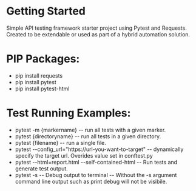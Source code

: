 # Getting Started
Simple API testing framework starter project using Pytest and Requests. Created to be extendable or used as part of a hybrid automation solution.

# PIP Packages:
- pip install requests
- pip install pytest
- pip install pytest-html

# Test Running Examples:
- pytest -m {markername} -- run all tests with a given marker.
- pytest {directoryname} -- run all tests in a given directory.
- pytest {filename} -- run a single file.
- pytest --config_url="https://url-you-want-to-target" -- dynamically specify the target url. Overides value set in conftest.py
- pytest --html=report.html --self-contained-html -- Run tests and generate test output.
- pytest -s -- Debug output to terminal -- Without the -s argument command line output such as print debug will not be visibile.
